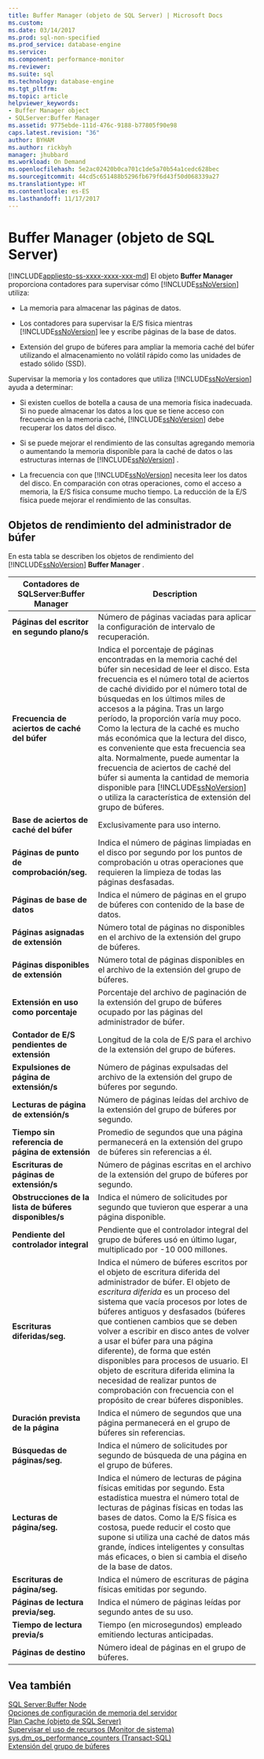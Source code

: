 ```yaml
---
title: Buffer Manager (objeto de SQL Server) | Microsoft Docs
ms.custom: 
ms.date: 03/14/2017
ms.prod: sql-non-specified
ms.prod_service: database-engine
ms.service: 
ms.component: performance-monitor
ms.reviewer: 
ms.suite: sql
ms.technology: database-engine
ms.tgt_pltfrm: 
ms.topic: article
helpviewer_keywords:
- Buffer Manager object
- SQLServer:Buffer Manager
ms.assetid: 9775ebde-111d-476c-9188-b77805f90e98
caps.latest.revision: "36"
author: BYHAM
ms.author: rickbyh
manager: jhubbard
ms.workload: On Demand
ms.openlocfilehash: 5e2ac02420b0ca701c1de5a70b54a1cedc628bec
ms.sourcegitcommit: 44cd5c651488b5296fb679f6d43f50d068339a27
ms.translationtype: HT
ms.contentlocale: es-ES
ms.lasthandoff: 11/17/2017
---
```

# <a name="sql-server-buffer-manager-object"></a>Buffer Manager (objeto de SQL Server)
[!INCLUDE[appliesto-ss-xxxx-xxxx-xxx-md](../../includes/appliesto-ss-xxxx-xxxx-xxx-md.md)] El objeto **Buffer Manager** proporciona contadores para supervisar cómo [!INCLUDE[ssNoVersion](../../includes/ssnoversion-md.md)] utiliza:  
  
-   La memoria para almacenar las páginas de datos.  
  
-   Los contadores para supervisar la E/S física mientras [!INCLUDE[ssNoVersion](../../includes/ssnoversion-md.md)] lee y escribe páginas de la base de datos.  
  
-   Extensión del grupo de búferes para ampliar la memoria caché del búfer utilizando el almacenamiento no volátil rápido como las unidades de estado sólido (SSD).  
  
 Supervisar la memoria y los contadores que utiliza [!INCLUDE[ssNoVersion](../../includes/ssnoversion-md.md)] ayuda a determinar:  
  
-   Si existen cuellos de botella a causa de una memoria física inadecuada. Si no puede almacenar los datos a los que se tiene acceso con frecuencia en la memoria caché, [!INCLUDE[ssNoVersion](../../includes/ssnoversion-md.md)] debe recuperar los datos del disco.   
  
-   Si se puede mejorar el rendimiento de las consultas agregando memoria o aumentando la memoria disponible para la caché de datos o las estructuras internas de [!INCLUDE[ssNoVersion](../../includes/ssnoversion-md.md)] .  
  
-   La frecuencia con que [!INCLUDE[ssNoVersion](../../includes/ssnoversion-md.md)] necesita leer los datos del disco. En comparación con otras operaciones, como el acceso a memoria, la E/S física consume mucho tiempo. La reducción de la E/S física puede mejorar el rendimiento de las consultas.  
  
## <a name="buffer-manager-performance-objects"></a>Objetos de rendimiento del administrador de búfer  
 En esta tabla se describen los objetos de rendimiento del [!INCLUDE[ssNoVersion](../../includes/ssnoversion-md.md)] **Buffer Manager** .  
  
|Contadores de SQLServer:Buffer Manager|Description|  
|----------------------------------------|-----------------|  
|**Páginas del escritor en segundo plano/s**|Número de páginas vaciadas para aplicar la configuración de intervalo de recuperación.| 
|**Frecuencia de aciertos de caché del búfer**|Indica el porcentaje de páginas encontradas en la memoria caché del búfer sin necesidad de leer el disco. Esta frecuencia es el número total de aciertos de caché dividido por el número total de búsquedas en los últimos miles de accesos a la página. Tras un largo período, la proporción varía muy poco. Como la lectura de la caché es mucho más económica que la lectura del disco, es conveniente que esta frecuencia sea alta. Normalmente, puede aumentar la frecuencia de aciertos de caché del búfer si aumenta la cantidad de memoria disponible para [!INCLUDE[ssNoVersion](../../includes/ssnoversion-md.md)] o utiliza la característica de extensión del grupo de búferes.|  
|**Base de aciertos de caché del búfer**|Exclusivamente para uso interno.|
|**Páginas de punto de comprobación/seg.**|Indica el número de páginas limpiadas en el disco por segundo por los puntos de comprobación u otras operaciones que requieren la limpieza de todas las páginas desfasadas.|  
|**Páginas de base de datos**|Indica el número de páginas en el grupo de búferes con contenido de la base de datos.|  
|**Páginas asignadas de extensión**|Número total de páginas no disponibles en el archivo de la extensión del grupo de búferes.|  
|**Páginas disponibles de extensión**|Número total de páginas disponibles en el archivo de la extensión del grupo de búferes.|  
|**Extensión en uso como porcentaje**|Porcentaje del archivo de paginación de la extensión del grupo de búferes ocupado por las páginas del administrador de búfer.|  
|**Contador de E/S pendientes de extensión**|Longitud de la cola de E/S para el archivo de la extensión del grupo de búferes.|  
|**Expulsiones de página de extensión/s**|Número de páginas expulsadas del archivo de la extensión del grupo de búferes por segundo.|  
|**Lecturas de página de extensión/s**|Número de páginas leídas del archivo de la extensión del grupo de búferes por segundo.|  
|**Tiempo sin referencia de página de extensión**|Promedio de segundos que una página permanecerá en la extensión del grupo de búferes sin referencias a él.|  
|**Escrituras de páginas de extensión/s**|Número de páginas escritas en el archivo de la extensión del grupo de búferes por segundo.|  
|**Obstrucciones de la lista de búferes disponibles/s**|Indica el número de solicitudes por segundo que tuvieron que esperar a una página disponible.|  
|**Pendiente del controlador integral**|Pendiente que el controlador integral del grupo de búferes usó en último lugar, multiplicado por -10 000 millones.| 
|**Escrituras diferidas/seg.**|Indica el número de búferes escritos por el objeto de escritura diferida del administrador de búfer. El objeto de *escritura diferida* es un proceso del sistema que vacía procesos por lotes de búferes antiguos y desfasados (búferes que contienen cambios que se deben volver a escribir en disco antes de volver a usar el búfer para una página diferente), de forma que estén disponibles para procesos de usuario. El objeto de escritura diferida elimina la necesidad de realizar puntos de comprobación con frecuencia con el propósito de crear búferes disponibles.|  
|**Duración prevista de la página**|Indica el número de segundos que una página permanecerá en el grupo de búferes sin referencias.|  
|**Búsquedas de páginas/seg.**|Indica el número de solicitudes por segundo de búsqueda de una página en el grupo de búferes.|  
|**Lecturas de página/seg.**|Indica el número de lecturas de página físicas emitidas por segundo. Esta estadística muestra el número total de lecturas de páginas físicas en todas las bases de datos. Como la E/S física es costosa, puede reducir el costo que supone si utiliza una caché de datos más grande, índices inteligentes y consultas más eficaces, o bien si cambia el diseño de la base de datos.|  
|**Escrituras de página/seg.**|Indica el número de escrituras de página físicas emitidas por segundo.|  
|**Páginas de lectura previa/seg.**|Indica el número de páginas leídas por segundo antes de su uso.|  
|**Tiempo de lectura previa/s**|Tiempo (en microsegundos) empleado emitiendo lecturas anticipadas.|
|**Páginas de destino**|Número ideal de páginas en el grupo de búferes.|

  
## <a name="see-also"></a>Vea también  
 [SQL Server:Buffer Node](../../relational-databases/performance-monitor/sql-server-buffer-node.md)   
 [Opciones de configuración de memoria del servidor](../../database-engine/configure-windows/server-memory-server-configuration-options.md)   
 [Plan Cache (objeto de SQL Server)](../../relational-databases/performance-monitor/sql-server-plan-cache-object.md)   
 [Supervisar el uso de recursos &#40;Monitor de sistema&#41;](../../relational-databases/performance-monitor/monitor-resource-usage-system-monitor.md)   
 [sys.dm_os_performance_counters &#40;Transact-SQL&#41;](../../relational-databases/system-dynamic-management-views/sys-dm-os-performance-counters-transact-sql.md)   
 [Extensión del grupo de búferes](../../database-engine/configure-windows/buffer-pool-extension.md)  
  
  
